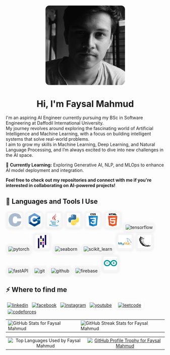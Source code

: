 <p align="center">
  <img src="faysal.jpg" alt="Profile Background" width="50%" style="border-radius:12px;" />
</p>

<h1 align="center">Hi, I'm Faysal Mahmud</h1>

<p>
I'm an aspiring AI Engineer currently pursuing my BSc in Software Engineering at Daffodil International University.<br>
My journey revolves around exploring the fascinating world of Artificial Intelligence and Machine Learning, with a focus on building intelligent systems that solve real-world problems.<br>
I aim to grow my skills in Machine Learning, Deep Learning, and Natural Language Processing, and I’m always excited to dive into new challenges in the AI space.
</p>

<p>
🌱 <b>Currently Learning:</b> Exploring Generative AI, NLP, and MLOps to enhance AI model deployment and integration.
</p>

<p>
<b>Feel free to check out my repositories and connect with me if you're interested in collaborating on AI-powered projects!</b>
</p>
<h2>🚀 Languages and Tools I Use</h2>
<p>
  <img src="https://raw.githubusercontent.com/devicons/devicon/master/icons/c/c-original.svg" alt="c" width="42" height="42" style="background:#f5f5f5; border-radius:8px; box-shadow:0 2px 8px rgba(0,0,0,0.08); padding:6px; margin:2px;" />
  <img src="https://raw.githubusercontent.com/devicons/devicon/master/icons/cplusplus/cplusplus-original.svg" alt="c++" width="42" height="42" style="background:#f5f5f5; border-radius:8px; box-shadow:0 2px 8px rgba(0,0,0,0.08); padding:6px; margin:2px;" />
  <img src="https://raw.githubusercontent.com/devicons/devicon/master/icons/java/java-original.svg" alt="java" width="42" height="42" style="background:#f5f5f5; border-radius:8px; box-shadow:0 2px 8px rgba(0,0,0,0.08); padding:6px; margin:2px;" />
  <img src="https://raw.githubusercontent.com/devicons/devicon/master/icons/python/python-original.svg" alt="python" width="42" height="42" style="background:#f5f5f5; border-radius:8px; box-shadow:0 2px 8px rgba(0,0,0,0.08); padding:6px; margin:2px;" />
  <img src="https://raw.githubusercontent.com/devicons/devicon/master/icons/css3/css3-original-wordmark.svg" alt="css3" width="42" height="42" style="background:#f5f5f5; border-radius:8px; box-shadow:0 2px 8px rgba(0,0,0,0.08); padding:6px; margin:2px;" />
  <img src="https://raw.githubusercontent.com/devicons/devicon/master/icons/html5/html5-original-wordmark.svg" alt="html5" width="42" height="42" style="background:#f5f5f5; border-radius:8px; box-shadow:0 2px 8px rgba(0,0,0,0.08); padding:6px; margin:2px;" />
  <img src="https://www.vectorlogo.zone/logos/tensorflow/tensorflow-icon.svg" alt="tensorflow" width="42" height="42" style="background:#f5f5f5; border-radius:8px; box-shadow:0 2px 8px rgba(0,0,0,0.08); padding:6px; margin:2px;" />
  <img src="https://www.vectorlogo.zone/logos/pytorch/pytorch-icon.svg" alt="pytorch" width="42" height="42" style="background:#f5f5f5; border-radius:8px; box-shadow:0 2px 8px rgba(0,0,0,0.08); padding:6px; margin:2px;" />
  <img src="https://raw.githubusercontent.com/devicons/devicon/2ae2a900d2f041da66e950e4d48052658d850630/icons/pandas/pandas-original.svg" alt="pandas" width="42" height="42" style="background:#f5f5f5; border-radius:8px; box-shadow:0 2px 8px rgba(0,0,0,0.08); padding:6px; margin:2px;" />
  <img src="https://seaborn.pydata.org/_images/logo-mark-lightbg.svg" alt="seaborn" width="42" height="42" style="background:#f5f5f5; border-radius:8px; box-shadow:0 2px 8px rgba(0,0,0,0.08); padding:6px; margin:2px;" />
  <img src="https://upload.wikimedia.org/wikipedia/commons/0/05/Scikit_learn_logo_small.svg" alt="scikit_learn" width="42" height="42" style="background:#f5f5f5; border-radius:8px; box-shadow:0 2px 8px rgba(0,0,0,0.08); padding:6px; margin:2px;" />
  <img src="https://raw.githubusercontent.com/devicons/devicon/master/icons/mysql/mysql-original-wordmark.svg" alt="mysql" width="42" height="42" style="background:#f5f5f5; border-radius:8px; box-shadow:0 2px 8px rgba(0,0,0,0.08); padding:6px; margin:2px;" />
  <img src="https://raw.githubusercontent.com/devicons/devicon/master/icons/flask/flask-original.svg" alt="flask" width="42" height="42" style="background:#f5f5f5; border-radius:8px; box-shadow:0 2px 8px rgba(0,0,0,0.08); padding:6px; margin:2px;" />
  <img src="https://simpleicons.org/icons/fastapi.svg" alt="fastAPI" width="42" height="42" style="background:#f5f5f5; border-radius:8px; box-shadow:0 2px 8px rgba(0,0,0,0.08); padding:6px; margin:2px;" />
  <img src="https://www.vectorlogo.zone/logos/git-scm/git-scm-icon.svg" alt="git" width="42" height="42" style="background:#f5f5f5; border-radius:8px; box-shadow:0 2px 8px rgba(0,0,0,0.08); padding:6px; margin:2px;" />
  <img src="https://simpleicons.org/icons/github.svg" alt="github" width="42" height="42" style="background:#f5f5f5; border-radius:8px; box-shadow:0 2px 8px rgba(0,0,0,0.08); padding:6px; margin:2px;" />
  <img src="https://www.vectorlogo.zone/logos/firebase/firebase-icon.svg" alt="firebase" width="42" height="42" style="background:#f5f5f5; border-radius:8px; box-shadow:0 2px 8px rgba(0,0,0,0.08); padding:6px; margin:2px;" />
  <img src="https://raw.githubusercontent.com/devicons/devicon/master/icons/arduino/arduino-original.svg" alt="arduino" width="42" height="42" style="background:#f5f5f5; border-radius:8px; box-shadow:0 2px 8px rgba(0,0,0,0.08); padding:6px; margin:2px;" />
</p>
<h2>⚡️ Where to find me</h2>
<p>
  <a target="_blank" href="https://www.linkedin.com/in/faysal-mahmud-300897226/" style="display: inline-block;">
    <img src="https://img.shields.io/badge/linkedin-logo?style=for-the-badge&logo=linkedin&logoColor=white&color=%230a77b6" alt="linkedin" height="32" style="vertical-align:middle; margin:0 4px;" />
  </a>
  <a target="_blank" href="https://www.facebook.com/share/1GC3R9xeNK/" style="display: inline-block;">
    <img src="https://img.shields.io/badge/facebook-logo?style=for-the-badge&logo=facebook&logoColor=white&color=%230866ff" alt="facebook" height="32" style="vertical-align:middle; margin:0 4px;" />
  </a>
  <a target="_blank" href="https://www.instagram.com/faysal_mahmud_sajen" style="display: inline-block;">
    <img src="https://img.shields.io/badge/instagram-logo?style=for-the-badge&logo=instagram&logoColor=white&color=%23F35369" alt="instagram" height="32" style="vertical-align:middle; margin:0 4px;" />
  </a>
  <a target="_blank" href="https://www.youtube.com/@faysalmahmud7248" style="display: inline-block;">
    <img src="https://img.shields.io/badge/youtube-logo?style=for-the-badge&logo=youtube&logoColor=white&color=%23cc0000" alt="youtube" height="32" style="vertical-align:middle; margin:0 4px;" />
  </a>
  <a target="_blank" href="https://leetcode.com/u/faysalmahmud4300/" style="display: inline-block;">
    <img src="https://upload.wikimedia.org/wikipedia/commons/1/19/LeetCode_logo_black.png" alt="leetcode" height="32" style="vertical-align:middle; margin:0 4px; background:#fff; border-radius:6px; box-shadow:0 2px 8px rgba(0,0,0,0.06); padding:2px 8px; object-fit:contain;" />
  </a>
  <a target="_blank" href="https://codeforces.com/profile/_Fx_" style="display: inline-block;">
    <img src="https://cdn.jsdelivr.net/gh/simple-icons/simple-icons/icons/codeforces.svg" alt="codeforces" height="32" style="vertical-align:middle; margin:0 4px; background:#fff; border-radius:6px; box-shadow:0 2px 8px rgba(0,0,0,0.06); padding:2px;" />
  </a>
</p>
<table border="0">
  <tr>
    <td>
      <img src="https://github-readme-stats.vercel.app/api?username=Faysal3010&show_icons=true&locale=en" alt="GitHub Stats for Faysal Mahmud" />
    </td>
    <td>
      <img src="https://github-readme-streak-stats.herokuapp.com/?user=Faysal3010&" alt="GitHub Streak Stats for Faysal Mahmud" />
    </td>
  </tr>
</table>
<table border="0" style="width:100%;">
  <tr>
    <td style="width:50%; vertical-align:top; text-align:center;">
      <img src="https://github-readme-stats.vercel.app/api/top-langs?username=Faysal3010&show_icons=true&locale=en&layout=compact" alt="Top Languages Used by Faysal Mahmud" style="max-width:100%;" />
    </td>
    <td style="width:50%; vertical-align:top; text-align:center;">
      <a href="https://github.com/ryo-ma/github-profile-trophy">
        <img src="https://github-profile-trophy.vercel.app/?username=Faysal3010&" alt="GitHub Profile Trophy for Faysal Mahmud" style="max-width:100%;" />
      </a>
    </td>
  </tr>
</table>
